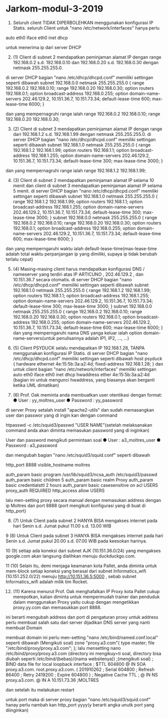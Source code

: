 # Jarkom-modul-3-2019

1. Seluruh client TIDAK DIPERBOLEHKAN menggunakan konfigurasi IP Statis.
seluruh Client
untuk "nano /etc/network/interfaces" hanya perlu

auto eth0
iface eth0 inet dhcp

untuk menerima ip dari server DHCP

2. (1) Client di subnet 2 mendapatkan peminjaman alamat IP dengan range 192.168.0.2 s.d.
192.168.0.10 dan 192.168.0.20 s.d. 192.168.0.30 dengan netmask 255.255.255.0.

di server DHCP bagian "nano /etc/dhcp/dhcpd.conf" memiliki settingan seperti dibawah
subnet 192.168.0.0 netmask 255.255.255.0 {
    range 192.168.0.2 192.168.0.10;
    range 192.168.0.20 192.168.0.30;
    option routers 192.168.0.1;
    option broadcast-address 192.168.0.255;
    option domain-name-servers 202.46.129.2, 10.151.36.7, 10.151.73.34;
    default-lease-time 600;
    max-lease-time 6000;
}

dan yang mempernagruhi range ialah 
    range 192.168.0.2 192.168.0.10;
    range 192.168.0.20 192.168.0.30;

3. (2) Client di subnet 3 mendapatkan peminjaman alamat IP dengan range dari 192.168.1.2 s.d.
192.168.1.99 dengan netmask 255.255.255.0.
di server DHCP bagian "nano /etc/dhcp/dhcpd.conf" memiliki settingan seperti dibawah
subnet 192.168.1.0 netmask 255.255.255.0 {
    range 192.168.1.2 192.168.1.99;
    option routers 192.168.1.1;
    option broadcast-address 192.168.1.255;
    option domain-name-servers 202.46.129.2, 10.151.36.7, 10.151.73.34;
    default-lease-time 300;
    max-lease-time 3000;
} 

dan yang mempernagruhi range ialah
  range 192.168.1.2 192.168.1.99;

4. (3) Client di subnet 2 mendapatkan peminjaman alamat IP selama 10 menit dan client di
subnet 3 mendapatkan peminjaman alamat IP selama 5 menit.
di server DHCP bagian "nano /etc/dhcp/dhcpd.conf" memiliki settingan seperti dibawah
subnet 192.168.1.0 netmask 255.255.255.0 {
    range 192.168.1.2 192.168.1.99;
    option routers 192.168.1.1;
    option broadcast-address 192.168.1.255;
    option domain-name-servers 202.46.129.2, 10.151.36.7, 10.151.73.34;
    default-lease-time 300;
    max-lease-time 3000;
} 
subnet 192.168.0.0 netmask 255.255.255.0 {
    range 192.168.0.2 192.168.0.10;
    range 192.168.0.20 192.168.0.30;
    option routers 192.168.0.1;
    option broadcast-address 192.168.0.255;
    option domain-name-servers 202.46.129.2, 10.151.36.7, 10.151.73.34;
    default-lease-time 600;
    max-lease-time 6000;
}

dan yang memperngaruhi waktu ialah
  default-lease-time(max-lease-time adalah total waktu perpanjangan ip yang dimiliki, supaya ip tidak berubah terlalu cepat)

5. (4) Masing-masing client harus mendapatkan konfigurasi DNS / nameserver yang terdiri atas
IP ARTICUNO , 202.46.129.2 , dan 10.151.36.7 secara otomatis.
di server DHCP bagian "nano /etc/dhcp/dhcpd.conf" memiliki settingan seperti dibawah
subnet 192.168.1.0 netmask 255.255.255.0 {
    range 192.168.1.2 192.168.1.99;
    option routers 192.168.1.1;
    option broadcast-address 192.168.1.255;
    option domain-name-servers 202.46.129.2, 10.151.36.7, 10.151.73.34;
    default-lease-time 300;
    max-lease-time 3000;
} 
subnet 192.168.0.0 netmask 255.255.255.0 {
    range 192.168.0.2 192.168.0.10;
    range 192.168.0.20 192.168.0.30;
    option routers 192.168.0.1;
    option broadcast-address 192.168.0.255;
    option domain-name-servers 202.46.129.2, 10.151.36.7, 10.151.73.34;
    default-lease-time 600;
    max-lease-time 6000;
}
dan yang memperngaruhi nama DNS yanga keluar ialah
  option domain-name-servers(untuk penulisannya adalah IP1, IP2, ..., ...)

6. (5) Client PSYDUCK selalu mendapatkan IP 192.168.1.28, TANPA menggunakan
konfigurasi IP Statis.
di server DHCP bagian "nano /etc/dhcp/dhcpd.conf" memiliki settingan seperti dibawah
host psyduck {
    hardware ethernet 4e:15:5b:3a:a2:4d;
    fixed-address 192.168.1.28;
} 
dan untuk client bagian "nano /etc/network/interfaces" memiliki settingan
    auto eth0
    iface eth0 inet dhcp
    hwaddress ether 4e:15:5b:3a:a2:4d (bagian ini untuk mengunci hwaddress, yang biasanya akan berganti ketika UML dimatikan) 

7. (6) Prof. Oak meminta anda membuatkan user
otentikasi dengan format:
● User : yy_moltres_user
● Password : yy_password

di server Proxy setalah install "apache2-utils" dan sudah memasangkan user dan passwor yang di ingin kan dengan command

htpasswd -c /etc/squid3/passwd "USER NAME"(setelah melaksanakan command anda akan diminta memasukan password yang di inginkan)

User dan password mengikuti permintaan soal
● User : a3_moltres_user
● Password : a3_password

dan mengubah bagian "nano /etc/squid3/squid.conf" seperti dibawah

http_port 8888
visible_hostname moltres

auth_param basic program /usr/lib/squid3/ncsa_auth /etc/squid3/passwd
auth_param basic children 5
auth_param basic realm Proxy
auth_param basic credentialsttl 2 hours
auth_param basic casesensitive on
acl USERS proxy_auth REQUIRED
http_access allow USERS 

lalu men-setting proxy secara manual dengan memasukan address dengan ip Moltres dan port 8888 (port mengikuti konfigurasi yang di buat di http_port)




8. (7) Untuk Client pada subnet 2 HANYA BISA mengakses internet pada hari Senin
s.d. Jumat pukul 11.00 s.d. 13.00 WIB


9  (8) Untuk Client pada subnet 3 HANYA BISA mengakses internet pada hari Senin
s.d. Jumat pukul 20.00 s.d. 07.00 WIB pada keesokan harinya.

10  (9) setiap ada koneksi dari subnet AJK (10.151.36.0/24) yang mengakses google.com akan langsung dialihkan
menuju duckduckgo.com. 

11  (10) Selain itu, demi menjaga keamanan kota Pallet, anda diminta untuk
mem-block setiap koneksi yang berasal dari subnet Informatics_wifi (10.151.252.0/22) menuju
http://10.151.36.5:5000 , sebab subnet Informatics_wifi adalah milik tim Rocket.


12.  (11) Karena menurut Prof. Oak menghafalkan IP Proxy kota Pallet cukup merepotkan, kalian diminta
untuk mempermudah trainer dan penduduk dalam menggunakan Proxy yaitu cukup dengan
mengetikkan proxy.yy.com dan memasukkan port 8888.

ini berarti mengubah address dan port di pengaturan proxy
untuk address perlu membuat salah satu dari server dijadikan DNS server yang nanti membuat Domain 

membuat domain ini perlu men-setting "nano /etc/bind/named.conf.local" seperti dibawah
(Mengikuti soal)
zone "proxy.a3.com"{
        type master;
        file "/etc/bind/proxy/proxy.a3.com";
        }; 
lalu mensetting nano /etc/bind/proxy/proxy.a3.com (directory ini mengikuy=ti soal, directory bisa diubah seperti /etc/bind/(bebas)/(nama websitenya))
;(mengikuti soal)
; BIND data file for local loopback interface
;
$TTL    604800
@       IN      SOA     proxy.a3.com. root.proxy.a3.com. (
                         201910262      ; Serial
                         604800         ; Refresh
                          86400         ; Retry
                        2419200         ; Expire
                         604800 )       ; Negative Cache TTL
;
@       IN      NS      proxy.a3.com.
@       IN      A       10.151.73.36    ;MOLTRES 

dan setelah itu melakukan restart 

untuk port maka di server proxy bagian "nano /etc/squid3/squid.conf" hanay perlu nambah kan http_port yyyy(y berarti angka unutk port yang diinginkan)
